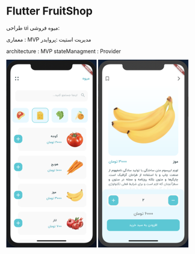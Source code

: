 # Flutter FruitShop

طراحی ui میوه فروشی‌:

معماری : MVP
مدیریت استیت :‌پروایدر

architecture : MVP
stateManagment : Provider


<img src="/singlePage.png" width='240'/> <img src="/indexPage.png" width='240'/>        

